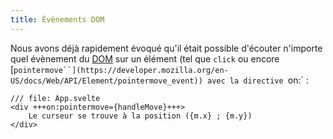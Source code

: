 ```yaml
---
title: Évènements DOM
---
```


Nous avons déjà rapidement évoqué qu'il était possible d'écouter n'importe quel évènement du <span class="vo">[DOM](PUBLIC_SVELTE_SITE_URL/docs/web#dom)</span> sur un élément (tel que `click` ou encore [`pointermove``](https://developer.mozilla.org/en-US/docs/Web/API/Element/pointermove_event)) avec la directive `on:` :

```svelte
/// file: App.svelte
<div +++on:pointermove={handleMove}+++>
	Le curseur se trouve à la position ({m.x} ; {m.y})
</div>
```
